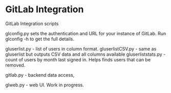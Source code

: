 # GitLab Integration
GitLab Integration scripts

glconfig.py sets the authentication and URL for your instance of GitLab.  Run glconfig -h to get the full details.

gluserlist.py - list of users in column format.
gluserlistCSV.py - same as gluserlist but outputs CSV data and all columns available
gluserliststats.py - count of users by month last signed in.  Helps finds users that can be removed.

gitlab.py - backend data access, 

glweb.py - web UI.  Work in progress.
